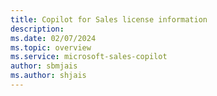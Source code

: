 ```yaml
---
title: Copilot for Sales license information
description: 
ms.date: 02/07/2024
ms.topic: overview
ms.service: microsoft-sales-copilot
author: sbmjais
ms.author: shjais
---
```

